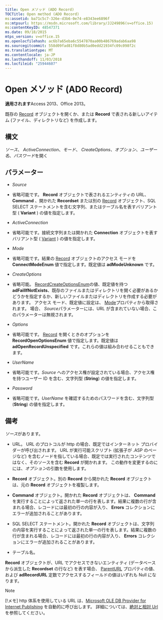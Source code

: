 ```yaml
---
title: Open メソッド (ADO Record)
TOCTitle: Open method (ADO Record)
ms:assetid: ba71c5c7-326e-d3b6-0e74-e8343ee6896f
ms:mtpsurl: https://msdn.microsoft.com/library/JJ249896(v=office.15)
ms:contentKeyID: 48547371
ms.date: 09/18/2015
mtps_version: v=office.15
ms.openlocfilehash: ac6b7a65eba6c5547870aa00b486769adab6aa98
ms.sourcegitcommit: 558d09fad81f8d80b5ad0edd21934fc09c098f2c
ms.translationtype: MT
ms.contentlocale: ja-JP
ms.lasthandoff: 11/03/2018
ms.locfileid: "25944607"
---
```

# <a name="open-method-ado-record"></a>Open メソッド (ADO Record)


**適用されます**Access 2013、Office 2013。


既存の [Record](record-object-ado.md) オブジェクトを開くか、または **Record** で表される新しいアイテム (ファイル、ディレクトリなど) を作成します。

## <a name="syntax"></a>構文

*ソース*、 *ActiveConnection*、*モード*、 *CreateOptions*、*オプション*、*ユーザー名*、*パスワード*を開く

## <a name="parameters"></a>パラメーター

  - *Source*

  - 省略可能です。 **Record** オブジェクトで表されるエンティティの URL、 **Command** 、開かれた **Recordset** または別の [Record](recordset-object-ado.md) オブジェクト、SQL SELECT ステートメントを含む文字列、またはテーブル名を表すバリアント型 ( **Variant** ) の値を指定します。

  - *ActiveConnection*

  - 省略可能です。接続文字列または開かれた **Connection** オブジェクトを表すバリアント型 ( [Variant](connection-object-ado.md) ) の値を指定します。

  - *Mode*

  - 省略可能です。結果の [Record](connectmodeenum.md) オブジェクトのアクセス モードを **ConnectModeEnum** 値で指定します。既定値は **adModeUnknown** です。

  - *CreateOptions*

  - 省略可能。 [RecordCreateOptionsEnum](recordcreateoptionsenum.md)の値、既定値を持つ**adFailIfNotExists**、既存のファイルまたはディレクトリを開く必要があるかどうかを指定するか、新しいファイルまたはディレクトリを作成する必要があります。 アクセス モード、既定値に設定は、 [Mode](mode-property-ado.md)プロパティから取得されます。 場合、 *Source*パラメーターには、URL が含まれていない場合、このパラメーターは無視されます。

  - *Options*

  - 省略可能です。 [Record](recordopenoptionsenum.md) を開くときのオプションを **RecordOpenOptionsEnum** 値で指定します。既定値は **adOpenRecordUnspecified** です。これらの値は組み合わせることもできます。

  - *UserName*

  - 省略可能です。*Source* へのアクセス権が設定されている場合、アクセス権を持つユーザー ID を含む、文字列型 (**String**) の値を指定します。

  - *Password*

  - 省略可能です。*UserName* を確認するためのパスワードを含む、文字列型 (**String**) の値を指定します。

## <a name="remarks"></a>備考

*ソース*があります。

  - URL。 URL のプロトコルが http の場合、既定ではインターネット プロバイダーが呼び出されます。 URL が実行可能スクリプト (拡張子が .ASP のページなど) を含むノードを指している場合、既定では実行されたコンテンツではなく、そのソースを含む **Record** が開かれます。 この動作を変更するのにには、*オプション*の引数を使用します。

  - **Record** オブジェクト。別の **Record** から開かれた **Record** オブジェクトは、元の **Record** オブジェクトを複製します。

  - **Command** オブジェクト。開かれた **Record** オブジェクトは、 **Command** を実行することによって返された単一の行を表します。結果に複数の行が含まれる場合、レコードには最初の行の内容が入り、 **Errors** コレクションにエラーが追加されることがあります。

  - SQL SELECT ステートメント。開かれた **Record** オブジェクトは、文字列の内容を実行することによって返された単一の行を表します。結果に複数の行が含まれる場合、レコードには最初の行の内容が入り、 **Errors** コレクションにエラーが追加されることがあります。

  - テーブル名。

**Record** オブジェクトが、URL でアクセスできないエンティティ (データベースから派生した **Recordset** の行など) を表す場合、 [ParentURL](parenturl-property-ado.md) プロパティの値、および **adRecordURL** 定数でアクセスするフィールドの値はいずれも Null になります。


> [!NOTE]
> [!メモ] http 体系を使用している URL は、[Microsoft OLE DB Provider for Internet Publishing](microsoft-ole-db-provider-for-internet-publishing.md) を自動的に呼び出します。 詳細については、[絶対と相対 Url](absolute-and-relative-urls.md)を参照してください。


